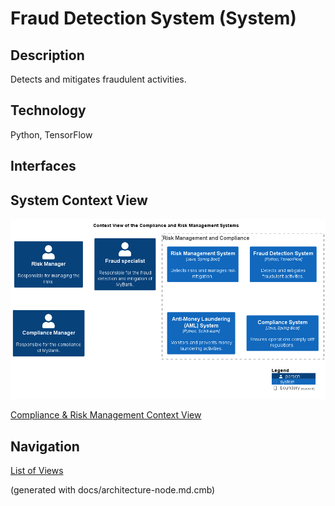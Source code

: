 # Fraud Detection System (System)
## Description
Detects and mitigates fraudulent activities.

## Technology
Python, TensorFlow


## Interfaces

## System Context View
![Context View of the Compliance and Risk Management Systems](../../mybank/compliance/context-view.png)

[Compliance & Risk Management Context View](../../mybank/compliance/context-view.md)


## Navigation
[List of Views](../../views.md)

(generated with docs/architecture-node.md.cmb)
